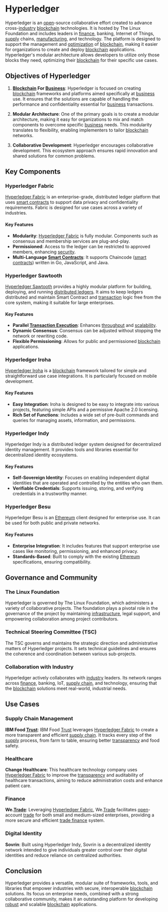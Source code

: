 # Hyperledger

Hyperledger is an [open](../o/open.md)-source collaborative effort created to advance cross-[industry](../i/industry.md) [blockchain](../b/blockchain_in_trading.md) technologies. It is hosted by The Linux Foundation and includes leaders in [finance](../f/finance.md), banking, Internet of Things, [supply](../s/supply.md) chains, [manufacturing](../m/manufacturing.md), and technology. The platform is designed to support the management and [optimization](../o/optimization.md) of [blockchain](../b/blockchain_in_trading.md), making it easier for organizations to create and deploy [blockchain](../b/blockchain_in_trading.md) applications. Hyperledger's modular architecture allows developers to utilize only those blocks they need, optimizing their [blockchain](../b/blockchain_in_trading.md) for their specific use cases.

## Objectives of Hyperledger

1. **[Blockchain](../b/blockchain_in_trading.md) For [Business](../b/business.md)**: Hyperledger is focused on creating [blockchain](../b/blockchain_in_trading.md) frameworks and platforms aimed specifically at [business](../b/business.md) use. It ensures that the solutions are capable of handling the performance and confidentiality essential for [business](../b/business.md) transactions.
   
2. **Modular Architecture**: One of the primary goals is to create a modular architecture, making it easy for organizations to mix and match components to overcome specific [business](../b/business.md) needs. This modularity translates to flexibility, enabling implementers to tailor [blockchain](../b/blockchain_in_trading.md) networks.
   
3. **Collaborative Development**: Hyperledger encourages collaborative development. This ecosystem approach ensures rapid innovation and shared solutions for common problems.

## Key Components

### Hyperledger Fabric

[Hyperledger Fabric](../h/hyperledger_fabric.md) is an enterprise-grade, distributed ledger platform that uses [smart contracts](../s/smart_contracts_in_trading.md) to support data privacy and confidentiality requirements. Fabric is designed for use cases across a variety of industries.

#### Key Features

- **Modularity**: [Hyperledger Fabric](../h/hyperledger_fabric.md) is fully modular. Components such as consensus and membership services are plug-and-play.
- **Permissioned**: Access to the ledger can be restricted to approved members, enhancing [security](../s/security.md).
- **Multi-Language [Smart Contracts](../s/smart_contracts_in_trading.md)**: It supports Chaincode ([smart contracts](../s/smart_contracts_in_trading.md)) written in Go, JavaScript, and Java.

### Hyperledger Sawtooth

[Hyperledger Sawtooth](../h/hyperledger_sawtooth.md) provides a highly modular platform for building, deploying, and running [distributed ledgers](../d/distributed_ledgers.md). It aims to keep ledgers distributed and maintain Smart Contract and [transaction](../t/transaction.md) logic free from the core system, making it suitable for large enterprises.

#### Key Features

- **Parallel [Transaction Execution](../t/transaction_execution.md)**: Enhances [throughput](../t/throughput.md) and [scalability](../s/scalability.md).
- **Dynamic Consensus**: Consensus can be adjusted without stopping the network or rewriting code.
- **Flexible Permissioning**: Allows for public and permissioned [blockchain](../b/blockchain_in_trading.md) applications.

### Hyperledger Iroha

[Hyperledger Iroha](../h/hyperledger_iroha.md) is a [blockchain](../b/blockchain_in_trading.md) framework tailored for simple and straightforward use case integrations. It is particularly focused on mobile development.

#### Key Features

- **Easy Integration**: Iroha is designed to be easy to integrate into various projects, featuring simple APIs and a permissive Apache 2.0 licensing.
- **Rich Set of Functions**: Includes a wide set of pre-built commands and queries for managing assets, information, and permissions.

### Hyperledger Indy

Hyperledger Indy is a distributed ledger system designed for decentralized identity management. It provides tools and libraries essential for decentralized identity ecosystems.

#### Key Features

- **Self-Sovereign Identity**: Focuses on enabling independent digital identities that are operated and controlled by the entities who own them.
- **Verifiable Credentials**: Supports issuing, storing, and verifying credentials in a trustworthy manner.

### Hyperledger Besu

Hyperledger Besu is an [Ethereum](../e/ethereum_.md) client designed for enterprise use. It can be used for both public and private networks.

#### Key Features

- **Enterprise Integration**: It includes features that support enterprise use cases like monitoring, permissioning, and enhanced privacy.
- **Standards-Based**: Built to comply with the existing [Ethereum](../e/ethereum_.md) specifications, ensuring compatibility.

## Governance and Community

### The Linux Foundation

Hyperledger is governed by The Linux Foundation, which administers a variety of collaborative projects. The foundation plays a pivotal role in the governance of the project by maintaining [infrastructure](../i/infrastructure.md), legal support, and empowering collaboration among project contributors.

### Technical Steering Committee (TSC)

The TSC governs and maintains the strategic direction and administrative matters of Hyperledger projects. It sets technical guidelines and ensures the coherence and coordination between various sub-projects.

### Collaboration with Industry

Hyperledger actively collaborates with [industry](../i/industry.md) leaders. Its network ranges across [finance](../f/finance.md), banking, IoT, [supply chain](../s/supply_chain.md), and technology, ensuring that the [blockchain](../b/blockchain_in_trading.md) solutions meet real-world, industrial needs.

## Use Cases

### Supply Chain Management

**IBM Food [Trust](../t/trust.md)**: IBM Food [Trust](../t/trust.md) leverages [Hyperledger Fabric](../h/hyperledger_fabric.md) to create a more transparent and efficient [supply chain](../s/supply_chain.md). It tracks every step of the [supply](../s/supply.md) process, from farm to table, ensuring better [transparency](../t/transparency.md) and food safety.

### Healthcare

**Change Healthcare**: This healthcare technology company uses [Hyperledger Fabric](../h/hyperledger_fabric.md) to improve the [transparency](../t/transparency.md) and auditability of healthcare transactions, aiming to reduce administration costs and enhance patient care.

### Finance

**We.[Trade](../t/trade.md)**: Leveraging [Hyperledger Fabric](../h/hyperledger_fabric.md), We.[Trade](../t/trade.md) facilitates [open](../o/open.md)-account [trade](../t/trade.md) for both small and medium-sized enterprises, providing a more secure and efficient [trade finance](../t/trade_finance.md) system.

### Digital Identity

**Sovrin**: Built using Hyperledger Indy, Sovrin is a decentralized identity network intended to give individuals greater control over their digital identities and reduce reliance on centralized authorities.

## Conclusion

Hyperledger provides a versatile, modular suite of frameworks, tools, and libraries that empower industries with secure, interoperable [blockchain](../b/blockchain_in_trading.md) solutions. Its focus on enterprise needs, combined with a strong collaborative community, makes it an outstanding platform for developing [robust](../r/robust.md) and scalable [blockchain](../b/blockchain_in_trading.md) applications.